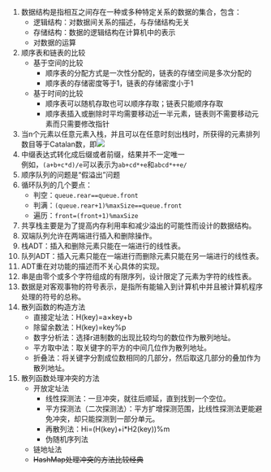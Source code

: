 1. 数据结构是指相互之间存在一种或多种特定关系的数据的集合，包含：
    - 逻辑结构：对数据间关系的描述，与存储结构无关
    - 存储结构：数据的逻辑结构在计算机中的表示
    - 对数据的运算
2. 顺序表和链表的比较
    - 基于空间的比较
        - 顺序表的分配方式是一次性分配的，链表的存储空间是多次分配的
        - 顺序表的存储密度等于1，链表的存储密度小于1
    - 基于时间的比较
        - 顺序表可以随机存取也可以顺序存取；链表只能顺序存取
        - 顺序表插入或删除时平均需要移动近一半元素，链表则不需要移动元素而只需要修改指针
3. 当n个元素以任意元素入栈，并且可以在任意时刻出栈时，所获得的元素排列数目等于Catalan数，即![](http://latex.codecogs.com/gif.latex?N=\frac{1}{n+1}\binom{2n}{n})
4. 中缀表达式转化成后缀或者前缀，结果并不一定唯一<br>例如，`(a+b+c*d)/e`可以表示为`ab+cd*+e`和`abcd*++e/`
5. 顺序队列的问题是“假溢出”问题
6. 循环队列的几个要点：
    - 判空：`queue.rear==queue.front`
    - 判满：`(queue.rear+1)%maxSize==queue.front`
    - 遍历：`front=(front+1)%maxSize`
7. 共享栈主要是为了提高内存利用率和减少溢出的可能性而设计的数据结构。
8. 双端队列允许在两端进行插入和删除操作。
9. 栈ADT：插入和删除元素只能在一端进行的线性表。
10. 队列ADT：插入元素只能在一端进行而删除元素只能在另一端进行的线性表。
11. ADT重在对功能的描述而不关心具体的实现。
12. 串是由零个或多个字符组成的有限序列，设计限定了元素为字符的线性表。
13. 数据是对客观事物的符号表示，是指所有能输入到计算机中并且被计算机程序处理的符号的总称。
14. 散列函数的构造方法
    - 直接定址法：H(key)=a×key+b
    - 除留余数法：H(key)=key%p
    - 数字分析法：选择r进制数的出现比较均匀的数位作为散列地址。
    - 平方取中法：取关键字的平方的中间几位作为散列地址。
    - 折叠法：将关键字分割成位数相同的几部分，然后取这几部分的叠加作为散列地址。
15. 散列函数处理冲突的方法
    - 开放定址法
        - 线性探测法：一旦冲突，就往后顺延，直到找到一个空位。
        - 平方探测法（二次探测法）：平方扩增探测范围，比线性探测法更能避免冲突，却只能探测到一部分单元。
        - 再散列法：Hi=(H(key)+i*H2(key))%m
        - 伪随机序列法
    - 链地址法
    - ~~HashMap处理冲突的方法比较经典~~
